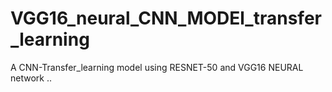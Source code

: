 # VGG16_neural_CNN_MODEl_transfer_learning
A CNN-Transfer_learning model using RESNET-50 and VGG16 NEURAL network ..
